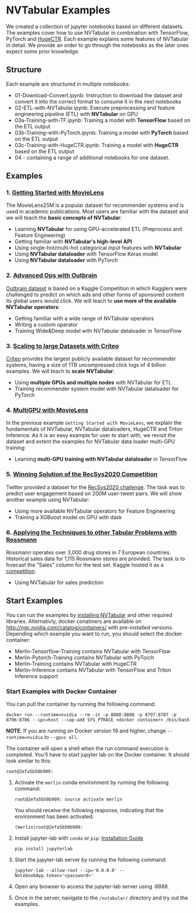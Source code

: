 # NVTabular Examples

We created a collection of jupyter notebooks based on different datasets. The examples cover how to use NVTabular in combination with TensorFlow, PyTorch and [HugeCTR](https://github.com/NVIDIA/HugeCTR). Each example explains some features of NVTabular in detail. We provide an order to go through the notebooks as the later ones expect some prior knowledge.

## Structure

Each example are structured in multiple notebooks:
- 01-Download-Convert.ipynb: Instruction to download the dataset and convert it into the correct format to consume it in the next notebooks
- 02-ETL-with-NVTabular.ipynb: Execute preprocessing and feature engineering pipeline (ETL) with **NVTabular** on GPU
- 03a-Training-with-TF.ipynb: Training a model with **TensorFlow** based on the ETL output
- 03b-Training-with-PyTorch.ipynb: Training a model with **PyTorch** based on the ETL output
- 03c-Training-with-HugeCTR.ipynb: Training a model with **HugeCTR** based on the ETL output
- 04 - containing a range of additional notebooks for one dataset.

## Examples

### 1. [Getting Started with MovieLens](https://github.com/NVIDIA/NVTabular/tree/main/examples/getting-started-movielens)

The MovieLens25M is a popular dataset for recommender systems and is used in academic publications. Most users are familiar with the dataset and we will teach the **basic concepts of NVTabular**:
- Learning **NVTabular** for using GPU-accelerated ETL (Preprocess and Feature Engineering)
- Getting familiar with **NVTabular's high-level API**
- Using single-hot/multi-hot categorical input features with **NVTabular**
- Using **NVTabular dataloader** with TensorFlow Keras model
- Using **NVTabular dataloader** with PyTorch

### 2. [Advanced Ops with Outbrain](https://github.com/NVIDIA/NVTabular/tree/main/examples/advanced-ops-outbrain)

[Outbrain dataset](https://www.kaggle.com/c/outbrain-click-prediction) is based on a Kaggle Competition in which Kagglers were challenged to predict on which ads and other forms of sponsored content its global users would click. We will teach to **use more of the available NVTabular operators**:
- Getting familiar with a wide range of NVTabular operators
- Writing a custom operator
- Training Wide&Deep model with NVTabular dataloader in TensorFlow

### 3. [Scaling to large Datasets with Criteo](https://github.com/NVIDIA/NVTabular/tree/main/examples/scaling-criteo)

[Criteo](https://ailab.criteo.com/download-criteo-1tb-click-logs-dataset/) provides the largest publicly available dataset for recommender systems, having a size of 1TB uncompressed click logs of 4 billion examples. We will teach to **scale NVTabular**:
- Using **multiple GPUs and multiple nodes** with NVTabular for ETL
- Training recommender system model with NVTabular dataloader for PyTorch

### 4. [MultiGPU with MovieLens](https://github.com/NVIDIA/NVTabular/tree/main/examples/multi-gpu-movielens)

In the previous example `Getting Started with MovieLens`, we explain the fundamentals of NVTabular, NVTabular dataloaders, HugeCTR and Triton Inference. As it is an easy example for user to start with, we revisit the dataset and extent the examples for NVTabular data loader multi-GPU training:
- Learning **multi-GPU training with NVTabular dataloader** in TensorFlow

### 5. [Winning Solution of the RecSys2020 Competition](https://github.com/NVIDIA/NVTabular/tree/main/examples/winning-solution-recsys2020-twitter)

Twitter provided a dataset for the [RecSys2020 challenge](http://www.recsyschallenge.com/2020/). The task was to predict user engagement based on 200M user-tweet pairs. We will show another example using NVTabular:
- Using more available NVTabular operators for Feature Engineering
- Training a XGBoost model on GPU with dask

### 6. [Applying the Techniques to other Tabular Problems with Rossmann](https://github.com/NVIDIA/NVTabular/tree/main/examples/tabular-data-rossmann) 

Rossmann operates over 3,000 drug stores in 7 European countries. Historical sales data for 1,115 Rossmann stores are provided. The task is to forecast the "Sales" column for the test set. Kaggle hosted it as a [competition](https://www.kaggle.com/c/rossmann-store-sales/overview).
- Using NVTabular for sales prediction

## Start Examples

You can run the examples by [installing NVTabular](https://github.com/NVIDIA/NVTabular#installation) and other required libraries. Alternativly, docker conatiners are available on http://ngc.nvidia.com/catalog/containers/ with pre-installed versions. Depending which example you want to run, you should select the docker container:
- Merlin-Tensorflow-Training contains NVTabular with TensorFlow
- Merlin-Pytorch-Training contains NVTabular with PyTorch
- Merlin-Training contains NVTabular with HugeCTR
- Merlin-Inference contains NVTabular with TensorFlow and Triton Inference support

### Start Examples with Docker Container

You can pull the container by running the following command:

```
docker run --runtime=nvidia --rm -it -p 8888:8888 -p 8797:8787 -p 8796:8786 --ipc=host --cap-add SYS_PTRACE <docker container> /bin/bash
```

**NOTE**: If you are running on Docker version 19 and higher, change ```--runtime=nvidia``` to ```--gpus all```.

The container will open a shell when the run command execution is completed. You'll have to start jupyter lab on the Docker container. It should look similar to this:
```
root@2efa5b50b909:
```

1. Activate the ```merlin``` conda environment by running the following command:
   ```
   root@2efa5b50b909: source activate merlin
   ```

   You should receive the following response, indicating that the environment has been activated:
   ```
   (merlin)root@2efa5b50b909:
   ```
2. Install jupyter-lab with `conda` or `pip`: [Installation Guide](https://jupyterlab.readthedocs.io/en/stable/getting_started/installation.html)

   ```
   pip install jupyterlab
   ```

3. Start the jupyter-lab server by running the following command:
   ```
   jupyter-lab --allow-root --ip='0.0.0.0' --NotebookApp.token='<password>'
   ```

4. Open any browser to access the jupyter-lab server using <MachineIP>:8888.

5. Once in the server, navigate to the ```/nvtabular/``` directory and try out the examples.


